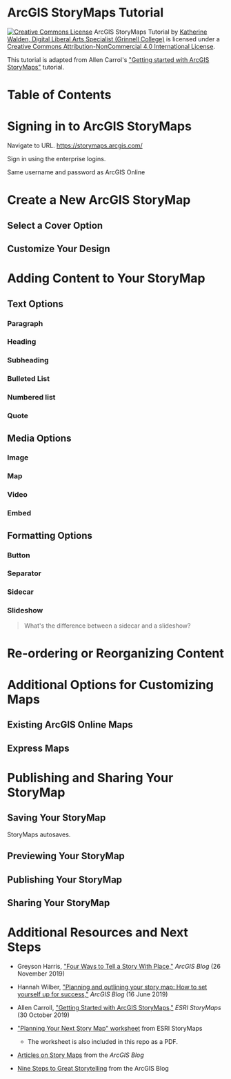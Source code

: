 # ArcGIS StoryMaps Tutorial

<a href="http://creativecommons.org/licenses/by-nc/4.0/" rel="license"><img style="border-width: 0;" src="https://i.creativecommons.org/l/by-nc/4.0/88x31.png" alt="Creative Commons License" /></a>
ArcGIS StoryMaps Tutorial by <a href="dlac.grinnell.edu" rel="cc:attributionURL">Katherine Walden, Digital Liberal Arts Specialist (Grinnell College)</a> is licensed under a <a href="http://creativecommons.org/licenses/by-nc/4.0/" rel="license">Creative Commons Attribution-NonCommercial 4.0 International License</a>.

This tutorial is adapted from Allen Carrol's ["Getting started with ArcGIS StoryMaps"](https://storymaps.arcgis.com/stories/cea22a609a1d4cccb8d54c650b595bc4) tutorial.

# Table of Contents

# Signing in to ArcGIS StoryMaps

Navigate to URL. https://storymaps.arcgis.com/

Sign in using the enterprise logins.

Same username and password as ArcGIS Online

# Create a New ArcGIS StoryMap

## Select a Cover Option

## Customize Your Design

# Adding Content to Your StoryMap

## Text Options

### Paragraph

### Heading

### Subheading

### Bulleted List

### Numbered list

### Quote

## Media Options

### Image

### Map

### Video

### Embed

## Formatting Options

### Button

### Separator

### Sidecar

### Slideshow

<blockquote> What's the difference between a sidecar and a slideshow?</blockquote>

# Re-ordering or Reorganizing Content

# Additional Options for Customizing Maps

## Existing ArcGIS Online Maps

## Express Maps

# Publishing and Sharing Your StoryMap

## Saving Your StoryMap

StoryMaps autosaves.

## Previewing Your StoryMap

## Publishing Your StoryMap

## Sharing Your StoryMap

# Additional Resources and Next Steps

- Greyson Harris, ["Four Ways to Tell a Story With Place,"](https://storymaps.arcgis.com/stories/88bd5855dc3847769f2c6847b15af64e) *ArcGIS Blog* (26 November 2019)

- Hannah Wilber, ["Planning and outlining your story map: How to set yourself up for success,"](https://www.esri.com/arcgis-blog/products/arcgis-storymaps/sharing-collaboration/planning-and-outlining-your-story-map-how-to-set-yourself-up-for-success/) *ArcGIS Blog* (16 June 2019)

- Allen Carroll, ["Getting Started with ArcGIS StoryMaps,"](https://storymaps.arcgis.com/stories/cea22a609a1d4cccb8d54c650b595bc4) *ESRI StoryMaps* (30 October 2019)

- ["Planning Your Next Story Map" worksheet](https://www.esri.com/content/dam/esrisites/en-us/arcgis/products/storymaps-2019/Planning%20your%20next%20story%20map.docx) from ESRI StoryMaps
  * The worksheet is also included in this repo as a PDF.

- [Articles on Story Maps](https://www.esri.com/arcgis-blog/story-maps/) from the *ArcGIS Blog*

- [Nine Steps to Great Storytelling](https://storymaps.arcgis.com/stories/429bc4eed5f145109e603c9711a33407) from the ArcGIS Blog
